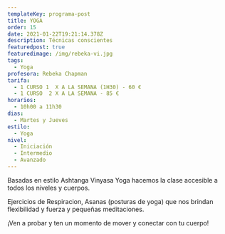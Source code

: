 ```yaml
---
templateKey: programa-post
title: YOGA
order: 15
date: 2021-01-22T19:21:14.378Z
description: Técnicas conscientes
featuredpost: true
featuredimage: /img/rebeka-vi.jpg
tags:
  - Yoga
profesora: Rebeka Chapman
tarifa:
  - 1 CURSO 1  X A LA SEMANA (1H30) - 60 €
  - 1 CURSO  2 X A LA SEMANA - 85 €
horarios:
  - 10h00 a 11h30
dias:
  - Martes y Jueves
estilo:
  - Yoga
nivel:
  - Iniciación
  - Intermedio
  - Avanzado
---
```


<!--StartFragment-->

Basadas en estilo Ashtanga Vinyasa Yoga hacemos la clase accesible a todos los niveles y cuerpos.

Ejercicios de Respiracion, Asanas (posturas de yoga) que nos brindan flexibilidad y fuerza y pequeñas meditaciones.

¡Ven a probar y ten un momento de mover y conectar con tu cuerpo!

<!--EndFragment-->
